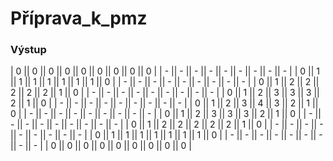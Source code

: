 # Příprava_k_pmz

### Výstup
| 0 || 0 || 0 || 0 || 0 || 0 || 0 || 0 || 0 |
| - || - || - || - || - || - || - || - || - |
| 0 || 1 || 1 || 1 || 1 || 1 || 1 || 1 || 0 |
| - || - || - || - || - || - || - || - || - |
| 0 || 1 || 2 || 2 || 2 || 2 || 2 || 1 || 0 |
| - || - || - || - || - || - || - || - || - |
| 0 || 1 || 2 || 3 || 3 || 3 || 2 || 1 || 0 |
| - || - || - || - || - || - || - || - || - |
| 0 || 1 || 2 || 3 || 4 || 3 || 2 || 1 || 0 |
| - || - || - || - || - || - || - || - || - |
| 0 || 1 || 2 || 3 || 3 || 3 || 2 || 1 || 0 |
| - || - || - || - || - || - || - || - || - |
| 0 || 1 || 2 || 2 || 2 || 2 || 2 || 1 || 0 |
| - || - || - || - || - || - || - || - || - |
| 0 || 1 || 1 || 1 || 1 || 1 || 1 || 1 || 0 |
| - || - || - || - || - || - || - || - || - |
| 0 || 0 || 0 || 0 || 0 || 0 || 0 || 0 || 0 |
